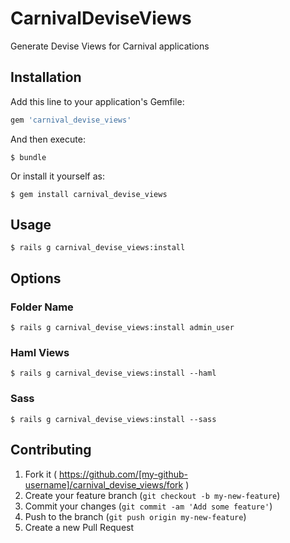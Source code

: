 # CarnivalDeviseViews

Generate Devise Views for Carnival applications

## Installation

Add this line to your application's Gemfile:

```ruby
gem 'carnival_devise_views'
```

And then execute:

    $ bundle

Or install it yourself as:

    $ gem install carnival_devise_views

## Usage
    $ rails g carnival_devise_views:install

## Options
### Folder Name
    $ rails g carnival_devise_views:install admin_user

### Haml Views
    $ rails g carnival_devise_views:install --haml

### Sass
    $ rails g carnival_devise_views:install --sass


## Contributing

1. Fork it ( https://github.com/[my-github-username]/carnival_devise_views/fork )
2. Create your feature branch (`git checkout -b my-new-feature`)
3. Commit your changes (`git commit -am 'Add some feature'`)
4. Push to the branch (`git push origin my-new-feature`)
5. Create a new Pull Request
